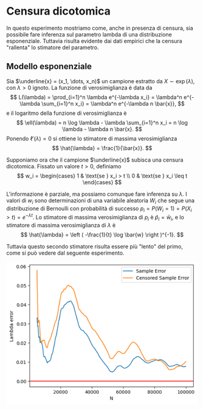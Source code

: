 # Censura dicotomica

In questo esperimento mostriamo come, anche in presenza di censura, sia possibile fare inferenza sul parametro lambda di una distribuzione esponenziale.
Tuttavia risulta evidente dai dati empirici che la censura "rallenta" lo stimatore del parametro.



## Modello esponenziale

Sia $\underline{x} = (x_1, \dots, x_n)$ un campione estratto da $X \sim \exp(\lambda)$, con $\lambda > 0$ ignoto.
La funzione di verosimiglianza è data da
$$
L(\lambda) = \prod_{i=1}^n \lambda e^{-\lambda x_i} = \lambda^n e^{-\lambda \sum_{i=1}^n x_i} = \lambda^n e^{-\lambda n \bar{x}},
$$
e il logaritmo della funzione di verosimiglianza è
$$
\ell(\lambda) = n \log \lambda - \lambda \sum_{i=1}^n x_i = n \log \lambda - \lambda n \bar{x}.
$$
Ponendo $\ell'(\lambda) = 0$ si ottiene lo stimatore di massima verosimiglianza
$$
\hat{\lambda} = \frac{1}{\bar{x}}.
$$

Supponiamo ora che il campione $\underline{x}$ subisca una censura dicotomica. Fissato un valore $t > 0$, definiamo
$$
w_i = \begin{cases}
1 & \text{se } x_i > t \\
0 & \text{se } x_i \leq t
\end{cases}
$$

L'informazione è parziale, ma possiamo comunque fare inferenza su $\lambda$. I valori di $w_i$ sono determinazioni di una variabile aleatoria $W_i$ che segue una distribuzione di Bernoulli con probabilità di successo $p_i = P(W_i = 1) = P(X_i > t) = e^{-\lambda t}$. Lo stimatore di massima verosimiglianza di $p_i$ è $\hat{p}_i = \bar{w}_i$, e lo stimatore di massima verosimiglianza di $\lambda$ è
$$
\hat{\lambda} = \left ( -\frac{1}{t} \log \bar{w} \right )^{-1}.
$$

Tuttavia questo secondo stimatore risulta essere più "lento" del primo, come si può vedere dal seguente esperimento.

![convergence_plot](plot.png)
